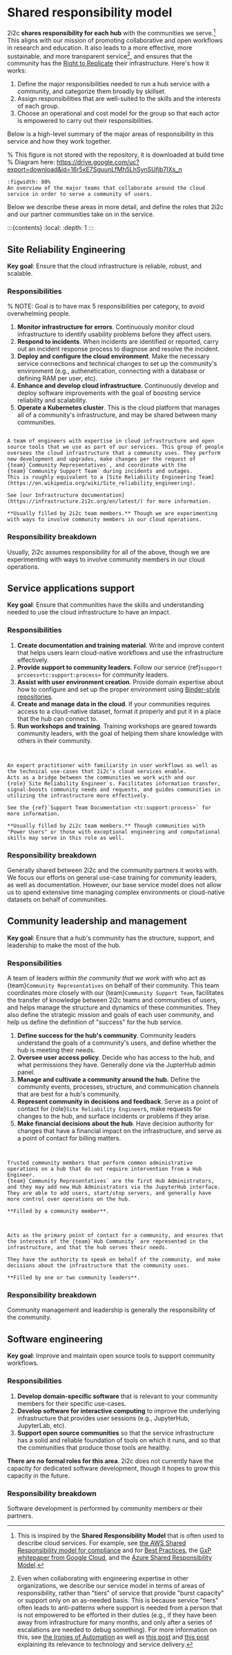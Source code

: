 ```{team} Service Team
```
# Shared responsibility model

2i2c **shares responsibility for each hub** with the communities we serve.[^similar-models]
This aligns with our mission of promoting collaborative and open workflows in research and education.
It also leads to a more effective, more sustainable, and more transparent service[^ironies-automation], and ensures that the community has the [Right to Replicate](https://2i2c.org/right-to-replicate) their infrastructure. Here's how it works:

1. Define the major responsibilities needed to run a hub service with a community, and categorize them broadly by skillset.
2. Assign responsibilities that are well-suited to the skills and the interests of each group.
3. Choose an operational and cost model for the group so that each actor is empowered to carry out their responsibilities.

Below is a high-level summary of the major areas of responsibility in this service and how they work together.

% This figure is not stored with the repository, it is downloaded at build time
% Diagram here: https://drive.google.com/uc?export=download&id=16r5xE7SguunLfMh5LhSynSUfjb7IXs_n
```{figure} /images/shared_responsibility_diagram.png
:figwidth: 80%
An overview of the major teams that collaborate around the cloud service in order to serve a community of users.
```

Below we describe these areas in more detail, and define the roles that 2i2c and our partner communities take on in the service.

:::{contents}
:local:
:depth: 1
:::

## Site Reliability Engineering

**Key goal**: Ensure that the cloud infrastructure is reliable, robust, and scalable.

### Responsibilities

% NOTE: Goal is to have max 5 responsibilities per category, to avoid overwhelming people.
1. **Monitor infrastructure for errors**. Continuously monitor cloud infrastructure to identify usability problems before they affect users.
2. **Respond to incidents**. When incidents are identified or reported, carry out an incident response process to diagnose and resolve the incident.
3. **Deploy and configure the cloud environment**. Make the necessary service connections and technical changes to set up the community's environment (e.g., authenetication, connecting with a database or defining RAM per user, etc).
4. **Enhance and develop cloud infrastructure**. Continuously develop and deploy software improvements with the goal of boosting service reliability and scalability.
5. **Operate a Kubernetes cluster**. This is the cloud platform that manages all of a community's infrastructure, and may be shared between many communities.

```{role} Site Reliability Engineer
```

```{admonition} Role: Site Reliability Engineer
A team of engineers with expertise in cloud infrastructure and open source tools that we use as part of our services. This group of people oversees the cloud infrastructure that a community uses. They perform new development and upgrades, make changes per the request of {team}`Community Representatives`, and coordinate with the {team}`Community Support Team` during incidents and outages.
This is roughly equivalent to a [Site Reliability Engineering Team](https://en.wikipedia.org/wiki/Site_reliability_engineering).

See [our Infrastructure documentation](https://infrastructure.2i2c.org/en/latest/) for more information.

**Usually filled by 2i2c team members.** Though we are experimenting with ways to involve community members in our cloud operations.
```

### Responsibility breakdown

Usually, 2i2c assumes responsibility for all of the above, though we are experimenting with ways to involve community members in our cloud operations.

## Service applications support

**Key goal**: Ensure that communities have the skills and understanding needed to use the cloud infrastructure to have an impact.

### Responsibilities

1. **Create documentation and training material**. Write and improve content that helps users learn cloud-native workflows and use the infrastructure effectively.
2. **Provide support to community leaders**. Follow our service {ref}`support prcoess<tc:support:process>` for community leaders.
3. **Assist with user environment creation**. Provide domain expertise about how to configure and set up the proper environment using [Binder-style repositories](/admin/environment/index.md).
4. **Create and manage data in the cloud**. If your communities requires access to a cloud-native dataset, format it properly and put it in a place that the hub can connect to.
5. **Run workshops and training**. Training workshops are geared towards community leaders, with the goal of helping them share knowledge with others in their community.

```{role} Community Guide
```
```{admonition} Role: Community Guide

An expert practitioner with familiarity in user workflows as well as the technical use-cases that 2i2c's cloud services enable.
Acts as a bridge between the communities we work with and our {role}`Site Reliability Engineer`s. Facilitates information transfer, signal-boosts community needs and requests, and guides communities in utilizing the infrastructure more effectively.

See the {ref}`Support Team Documentation <tc:support:process>` for more information.

**Usually filled by 2i2c team members.** Though communities with "Power Users" or those with exceptional engineering and computational skills may serve in this role as well.
```

### Responsibility breakdown

Generally shared between 2i2c and the community partners it works with.
We focus our efforts on general use-case training for community leaders, as well as documentation.
However, our base service model does not allow us to spend extensive time managing complex environments or cloud-native datasets on behalf of communities.

## Community leadership and management

**Key goal**: Ensure that a hub's community has the structure, support, and leadership to make the most of the hub.

### Responsibilities

A team of leaders *within the community that we work with* who act as {team}`Community Representatives` on behalf of their community. This team coordinates more closely with our {team}`Community Support Team`, facilitates the transfer of knowledge between 2i2c teams and communities of users, and helps manage the structure and dynamics of these communities. They also define the strategic mission and goals of each user community, and help us define the definition of "success" for the hub service.

1. **Define success for the hub's community**. Community leaders understand the goals of a community's users, and define whether the hub is meeting their needs.
2. **Oversee user access policy**. Decide who has access to the hub, and what permissions they have. Generally done via the JupterHub admin panel.
3. **Manage and cultivate a community around the hub.** Define the community events, processes, structure, and communication channels that are best for a hub's community.
4. **Represent community in decisions and feedback**. Serve as a point of contact for {role}`Site Reliability Engineer`s, make requests for changes to the hub, and surface incidents or problems if they arise.
5. **Make financial decisions about the hub**. Have decision authority for changes that have a financial impact on the infrastructure, and serve as a point of contact for billing matters.

```{role} Hub Administrator
```
```{admonition} Role: Hub Administrator

Trusted community members that perform common administrative operations on a hub that do not require intervention from a Hub Engineer.
{team}`Community Representatives` are the first Hub Administrators, and they may add new Hub Administrators via the JupyterHub interface.
They are able to add users, start/stop servers, and generally have more control over operations on the hub.

**Filled by a community member**.
```

```{role} Community Representative
```
```{admonition} Role: Community Representative

Acts as the primary point of contact for a community, and ensures that the interests of the {team}`Hub Community` are represented in the infrastructure, and that the hub serves their needs.

They have the authority to speak on behalf of the community, and make decisions about the infrastructure that the community uses.

**Filled by one or two community leaders**.
```

### Responsibility breakdown

Community management and leadership is generally the responsibility of the community.

## Software engineering

**Key goal**: Improve and maintain open source tools to support community workflows.

### Responsibilities

1. **Develop domain-specific software** that is relevant to your community members for their specific use-cases.
2. **Develop software for interactive computing** to improve the underlying infrastructure that provides user sessions (e.g., JupyterHub, JupyterLab, etc).
3. **Support open source communities** so that the service infrastructure has a solid and reliable foundation of tools on which it runs, and so that the communities that produce those tools are healthy.

**There are no formal roles for this area**. 2i2c does not currently have the capacity for dedicated software development, though it hopes to grow this capacity in the future.

### Responsibility breakdown

Software development is performed by community members or their partners.

[^ironies-automation]: Even when collaborating with engineering expertise in other organizations, we describe our service model in terms of areas of responsibility, rather than "tiers" of service that provide "burst capacity" or support only on an as-needed basis. This is because service "tiers" often leads to anti-patterns where support is needed from a person that is not empowered to be efforted in their duties (e.g., if they have been away from infrastructure for many months, and only after a series of escalations are needed to debug something). For more information on this, see [the Ironies of Automation](https://ckrybus.com/static/papers/Bainbridge_1983_Automatica.pdf) as well as [this post](https://humanfactors101.com/2020/05/24/the-ironies-of-automation/) and [this post](https://medium.com/design-bootcamp/the-ironies-of-automation-07d265bee942) explaining its relevance to technology and service delivery.

[^similar-models]: This is inspired by the **Shared Responsibility Model** that is often used to describe cloud services. For example, see [the AWS Shared Responsibility model for compliance](https://aws.amazon.com/compliance/shared-responsibility-model/) and for [Best Practices](https://aws.amazon.com/blogs/industries/applying-the-aws-shared-responsibility-model-to-your-gxp-solution/), the [GxP whitepaper from Google Cloud](https://cloud.google.com/security/compliance/cloud-gxp-whitepaper), and the [Azure Shared Responsibility Model](https://docs.microsoft.com/en-us/azure/security/fundamentals/shared-responsibility).
